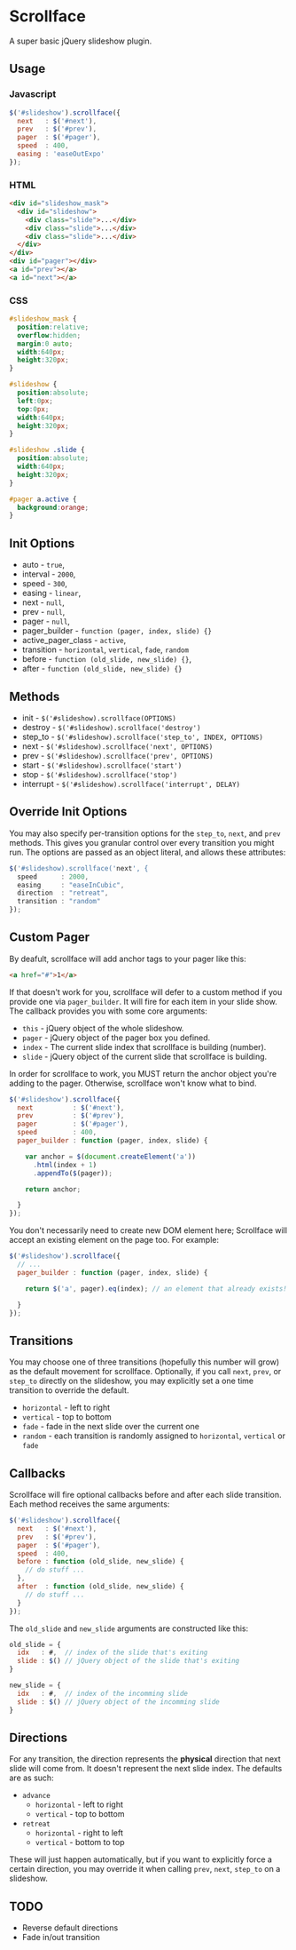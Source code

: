 # Scrollface

A super basic jQuery slideshow plugin.

## Usage

### Javascript

```js
$('#slideshow').scrollface({
  next   : $('#next'),
  prev   : $('#prev'),
  pager  : $('#pager'),
  speed  : 400,
  easing : 'easeOutExpo'
});
```

### HTML

```html
<div id="slideshow_mask">
  <div id="slideshow">
    <div class="slide">...</div>
    <div class="slide">...</div>
    <div class="slide">...</div>
  </div>
</div>
<div id="pager"></div>
<a id="prev"></a>
<a id="next"></a>
```
### CSS

```css
#slideshow_mask {
  position:relative;
  overflow:hidden;
  margin:0 auto;
  width:640px;
  height:320px;
}

#slideshow {
  position:absolute;
  left:0px;
  top:0px;
  width:640px;
  height:320px;
}

#slideshow .slide {
  position:absolute;
  width:640px;
  height:320px;
}

#pager a.active {
  background:orange;
}

```

## Init Options

* auto               - `true`,
* interval           - `2000`,
* speed              - `300`,
* easing             - `linear`,
* next               - `null`,
* prev               - `null`,
* pager              - `null`,
* pager_builder      - `function (pager, index, slide) {}`
* active_pager_class - `active`,
* transition         - `horizontal`, `vertical`, `fade`, `random`
* before             - `function (old_slide, new_slide) {}`,
* after              - `function (old_slide, new_slide) {}`

## Methods

* init      - `$('#slideshow).scrollface(OPTIONS)`
* destroy   - `$('#slideshow).scrollface('destroy')`
* step_to   - `$('#slideshow).scrollface('step_to', INDEX, OPTIONS)`
* next      - `$('#slideshow).scrollface('next', OPTIONS)`
* prev      - `$('#slideshow).scrollface('prev', OPTIONS)`
* start     - `$('#slideshow).scrollface('start')`
* stop      - `$('#slideshow).scrollface('stop')`
* interrupt - `$('#slideshow).scrollface('interrupt', DELAY)`

## Override Init Options

You may also specify per-transition options for the `step_to`, `next`, and `prev` methods. This gives you granular control over every transition you might run. The options are passed as an object literal, and allows these attributes:

```js
$('#slideshow).scrollface('next', {
  speed      : 2000,
  easing     : "easeInCubic",
  direction  : "retreat",
  transition : "random"
});
```

## Custom Pager

By deafult, scrollface will add anchor tags to your pager like this:

```html
<a href="#">1</a>
```

If that doesn't work for you, scrollface will defer to a custom method if you provide one via `pager_builder`. It will fire for each item in your slide show. The callback provides you with some core arguments:

* `this` - jQuery object of the whole slideshow.
* `pager` - jQuery object of the pager box you defined.
* `index` - The current slide index that scrollface is building (number).
* `slide` - jQuery object of the current slide that scrollface is building.

In order for scrollface to work, you MUST return the anchor object you're adding to the pager. Otherwise, scrollface won't know what to bind.

```js
$('#slideshow').scrollface({
  next          : $('#next'),
  prev          : $('#prev'),
  pager         : $('#pager'),
  speed         : 400,
  pager_builder : function (pager, index, slide) {

    var anchor = $(document.createElement('a'))
      .html(index + 1)
      .appendTo($(pager));

    return anchor;

  }
});
```

You don't necessarily need to create new DOM element here; Scrollface will accept an existing element on the page too. For example:

```js
$('#slideshow').scrollface({
  // ...
  pager_builder : function (pager, index, slide) {

    return $('a', pager).eq(index); // an element that already exists!

  }
});
```

## Transitions

You may choose one of three transitions (hopefully this number will grow) as the default movement for scrollface. Optionally, if you call `next`, `prev`, or `step_to` directly on the slideshow, you may explicitly set a one time transition to override the default.

* `horizontal` - left to right
* `vertical` - top to bottom
* `fade` - fade in the next slide over the current one
* `random` - each transition is randomly assigned to `horizontal`, `vertical` or `fade`

## Callbacks

Scrollface will fire optional callbacks before and after each slide transition. Each method receives the same arguments:

```js
$('#slideshow').scrollface({
  next   : $('#next'),
  prev   : $('#prev'),
  pager  : $('#pager'),
  speed  : 400,
  before : function (old_slide, new_slide) {
    // do stuff ...
  },
  after  : function (old_slide, new_slide) {
    // do stuff ...
  }
});
```

The `old_slide` and `new_slide` arguments are constructed like this:

```js
old_slide = {
  idx   : #,  // index of the slide that's exiting
  slide : $() // jQuery object of the slide that's exiting
}

new_slide = {
  idx   : #,  // index of the incomming slide
  slide : $() // jQuery object of the incomming slide
}
```

## Directions

For any transition, the direction represents the **physical** direction that next slide will come from. It doesn't represent the next slide index. The defaults are as such:

* `advance`
  * `horizontal` - left to right
  * `vertical` - top to bottom
* `retreat`
  * `horizontal` - right to left
  * `vertical` - bottom to top

These will just happen automatically, but if you want to explicitly force a certain direction, you may override it when calling `prev`, `next`, `step_to` on a slideshow.

## TODO

* Reverse default directions
* Fade in/out transition